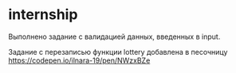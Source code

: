 # internship

Выполнено задание с валидацией данных, введенных в input. 

Задание с перезаписью функции lottery добавлена в песочницу https://codepen.io/ilnara-19/pen/NWzxBZe 